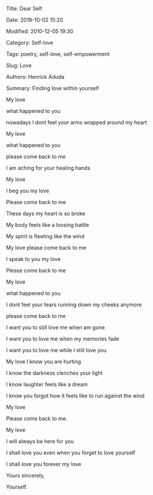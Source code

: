 Title: Dear Self

Date: 2019-10-02 15:20

Modified: 2010-12-05 19:30

Category: Self-love

Tags: poetry, self-love, self-empowerment

Slug: Love

Authors: Henrick Aduda

Summary: Finding love within yourself

My love

what happened to you 

nowadays I dont feel your arms wrapped around my heart

My love 

what happened to you 

please come back to me

I am aching for your healing hands



My love

I beg you my love

Please come back to me

These days my heart is so broke

My body feels like a loosing battle

My spirit is fleeting like the wind

My love please come back to me

I speak to you my love

Please come back to me



My love

what happened to you

I dont feel your tears running down my cheeks anymore

please come back to me

I want you to still love me when am gone

I want you to love me when my memories fade

I want you to love me while I still love you



My love I know you are hurting

I know the darkness clenches your light

I know laughter feels like a dream

I know you forgot how it feels like to run against the wind

My love 

Please come back to me.



My love 

I will always be here for you

I shall love you even when you forget to love yourself

I shall love you forever my love

Yours sincerely,

Yourself.
